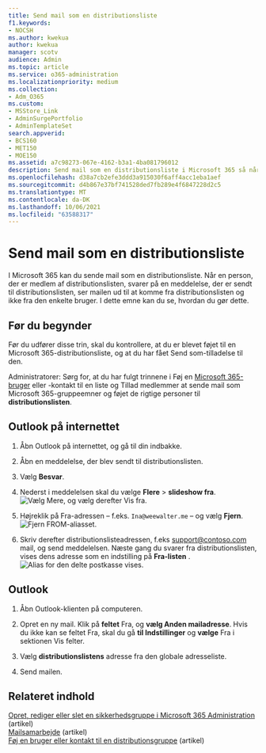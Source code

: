 ```yaml
---
title: Send mail som en distributionsliste
f1.keywords:
- NOCSH
ms.author: kwekua
author: kwekua
manager: scotv
audience: Admin
ms.topic: article
ms.service: o365-administration
ms.localizationpriority: medium
ms.collection:
- Adm_O365
ms.custom:
- MSStore_Link
- AdminSurgePortfolio
- AdminTemplateSet
search.appverid:
- BCS160
- MET150
- MOE150
ms.assetid: a7c98273-067e-4162-b3a1-4ba081796012
description: Send mail som en distributionsliste i Microsoft 365 så når et medlem svarer på en meddelelse, ser det ud som om, det er fra distributionslisten.
ms.openlocfilehash: d38a7cb2efe3ddd3a915030f6aff4acc1eba1aef
ms.sourcegitcommit: d4b867e37bf741528ded7fb289e4f6847228d2c5
ms.translationtype: MT
ms.contentlocale: da-DK
ms.lasthandoff: 10/06/2021
ms.locfileid: "63588317"
---
```

# <a name="send-email-as-a-distribution-list"></a>Send mail som en distributionsliste

I Microsoft 365 kan du sende mail som en distributionsliste. Når en person, der er medlem af distributionslisten, svarer på en meddelelse, der er sendt til distributionslisten, ser mailen ud til at komme fra distributionslisten og ikke fra den enkelte bruger. I dette emne kan du se, hvordan du gør dette.
  
## <a name="before-you-begin"></a>Før du begynder

Før du udfører disse trin, skal du kontrollere, at du er blevet føjet til en Microsoft 365-distributionsliste, og at du har fået Send som-tilladelse til den.
  
 Administratorer: Sørg for, at du har fulgt trinnene i Føj en [Microsoft 365-bruger](../email/add-user-or-contact-to-distribution-list.md) eller -kontakt til en liste og Tillad medlemmer at [](../../solutions/allow-members-to-send-as-or-send-on-behalf-of-group.md#allow-members-to-send-email-as-a-group) sende mail som Microsoft 365-gruppeemner og føjet de rigtige personer til **distributionslisten**.
  
## <a name="outlook-on-the-web"></a>Outlook på internettet

1. Åbn Outlook på internettet, og gå til din indbakke. 
    
2. Åbn en meddelelse, der blev sendt til distributionslisten. 
    
3. Vælg **Besvar**. 
    
4. Nederst i meddelelsen skal du vælge **Flere** \> **slideshow fra**.<br/> ![Vælg Mere, og vælg derefter Vis fra.](../../media/534f13b7-9f15-48ea-8835-ea2ed1863ece.png)
  
5. Højreklik på Fra-adressen – f.eks. `Ina@weewalter.me` – og vælg **Fjern**.<br/> ![Fjern FROM-aliasset.](../../media/9b8d8e8f-dc46-499c-89bd-0a480603bf1f.png)
  
6. Skriv derefter distributionslisteadressen, f.eks support@contoso.com mail, og send meddelelsen. Næste gang du svarer fra distributionslisten, vises dens adresse som en indstilling på **Fra-listen** .<br/>![Alias for den delte postkasse vises.](../../media/f7632a9a-9cab-446c-9e37-23ef50c5b975.png)

## <a name="outlook"></a>Outlook

1. Åbn Outlook-klienten på computeren.

2. Opret en ny mail. Klik på **feltet** Fra, og **vælg Anden mailadresse**. Hvis du ikke kan se feltet Fra, skal du gå **til Indstillinger** og **vælge** Fra i sektionen Vis felter.

3. Vælg **distributionslistens** adresse fra den globale adresseliste.

4. Send mailen.

## <a name="related-content"></a>Relateret indhold

[Opret, rediger eller slet en sikkerhedsgruppe i Microsoft 365 Administration](../email/create-edit-or-delete-a-security-group.md) (artikel)\
[Mailsamarbejde](../email/email-collaboration.md) (artikel)\
[Føj en bruger eller kontakt til en distributionsgruppe](../email/add-user-or-contact-to-distribution-list.md) (artikel)